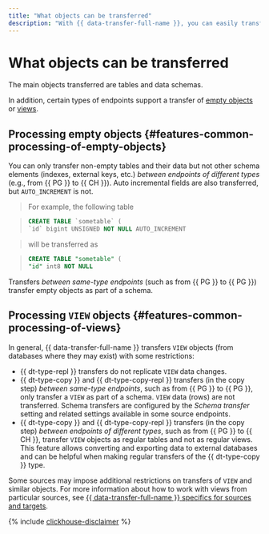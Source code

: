 ```yaml
---
title: "What objects can be transferred"
description: "With {{ data-transfer-full-name }}, you can easily transfer table data, empty objects, and views."
---
```

# What objects can be transferred

The main objects transferred are tables and data schemas.

In addition, certain types of endpoints support a transfer of [empty objects](#features-common-processing-of-empty-objects) or [views](#features-common-processing-of-views).

## Processing empty objects {#features-common-processing-of-empty-objects}

You can only transfer non-empty tables and their data but not other schema elements (indexes, external keys, etc.) _between endpoints of different types_ (e.g., from {{ PG }} to {{ CH }}).
Auto incremental fields are also transferred, but `AUTO_INCREMENT` is not.

> For example, the following table

> ```sql
> CREATE TABLE `sometable` (
> `id` bigint UNSIGNED NOT NULL AUTO_INCREMENT
> ```

> will be transferred as

> ```sql
> CREATE TABLE "sometable" (
> "id" int8 NOT NULL
> ```

Transfers _between same-type endpoints_ (such as from {{ PG }} to {{ PG }}) transfer empty objects as part of a schema.

## Processing `VIEW` objects {#features-common-processing-of-views}

In general, {{ data-transfer-full-name }} transfers `VIEW` objects (from databases where they may exist) with some restrictions:

* {{ dt-type-repl }} transfers do not replicate `VIEW` data changes.
* {{ dt-type-copy }} and {{ dt-type-copy-repl }} transfers (in the copy step) _between same-type endpoints_, such as from {{ PG }} to {{ PG }}, only transfer a `VIEW` as part of a schema. `VIEW` data (rows) are not transferred. Schema transfers are configured by the _Schema transfer_ setting and related settings available in some source endpoints.
* {{ dt-type-copy }} and {{ dt-type-copy-repl }} transfers (in the copy step) _between endpoints of different types_, such as from {{ PG }} to {{ CH }}, transfer `VIEW` objects as regular tables and not as regular views. This feature allows converting and exporting data to external databases and can be helpful when making regular transfers of the {{ dt-type-copy }} type.

Some sources may impose additional restrictions on transfers of `VIEW` and similar objects. For more information about how to work with views from particular sources, see [{{ data-transfer-full-name }} specifics for sources and targets](work-with-endpoints.md).

{% include [clickhouse-disclaimer](../../_includes/clickhouse-disclaimer.md) %}